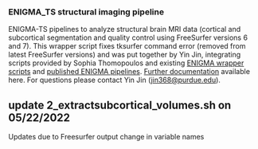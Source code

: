 ### ENIGMA_TS structural imaging  pipeline 

ENIGMA-TS pipelines to analyze structural brain MRI data (cortical and subcortical segmentation and quality control using FreeSurfer versions 6 and 7). This wrapper script fixes tksurfer command error (removed from latest FreeSurfer versions) and was put together by Yin Jin, integrating scripts provided by Sophia Thomopoulos and existing [ENIGMA wrapper scripts](https://enigma.ini.usc.edu/protocols/imaging-protocols/) and [published ENIGMA pipelines](https://github.com/npnl/ENIGMA-Wrapper-Scripts). [Further documentation](https://github.com/Paschou-Lab/ENIGMA_TS_T1_pipeline/blob/main/README_basic.pdf) available here. For questions please contact Yin Jin (jin368@purdue.edu).


## update 2_extractsubcortical_volumes.sh on 05/22/2022
Updates due to Freesurfer output change in variable names

